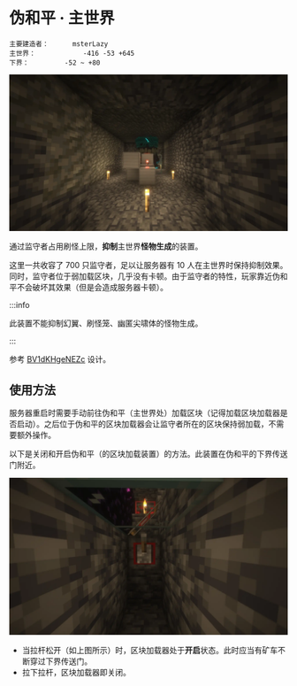# 伪和平 · 主世界

```
主要建造者：		msterLazy
主世界：			-416 -53 +645
下界：			-52 ~ +80
```

![](/img/place/伪和平-主世界-1.webp)

通过监守者占用刷怪上限，**抑制**主世界**怪物生成**的装置。

这里一共收容了 700 只监守者，足以让服务器有 10 人在主世界时保持抑制效果。同时，监守者位于弱加载区块，几乎没有卡顿。由于监守者的特性，玩家靠近伪和平不会破坏其效果（但是会造成服务器卡顿）。

:::info

此装置不能抑制幻翼、刷怪笼、幽匿尖啸体的怪物生成。

:::

参考 [BV1dKHgeNEZc](https://www.bilibili.com/video/BV1dKHgeNEZc) 设计。

## 使用方法

服务器重启时需要手动前往伪和平（主世界处）加载区块（记得加载区块加载器是否启动）。之后位于伪和平的区块加载器会让监守者所在的区块保持弱加载，不需要额外操作。

以下是关闭和开启伪和平（的区块加载装置）的方法。此装置在伪和平的下界传送门附近。

![](/img/place/伪和平-主世界-2.webp)

- 当拉杆松开（如上图所示）时，区块加载器处于**开启**状态。此时应当有矿车不断穿过下界传送门。
- 拉下拉杆，区块加载器即关闭。